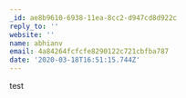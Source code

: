 ```yaml
---
_id: ae8b9610-6938-11ea-8cc2-d947cd8d922c
reply_to: ''
website: ''
name: abhianv
email: 4a84264fcfcfe8290122c721cbfba787
date: '2020-03-18T16:51:15.744Z'
---
```

test
